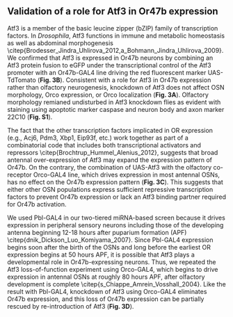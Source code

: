 ## Validation of a role for Atf3 in Or47b expression

Atf3 is a member of the basic leucine zipper (bZIP) family of transcription factors. In *Drosophila*, Atf3 functions in immune and metabolic homeostasis as well as abdominal morphogenesis \citep{Brodesser_Jindra_Uhlirova_2012,a_Bohmann_Jindra_Uhlirova_2009}. We confirmed that Atf3 is expressed in Or47b neurons by combining an Atf3 protein fusion to eGFP under the transcriptional control of the Atf3 promoter with an Or47b-GAL4 line driving the red fluorescent marker UAS-TdTomato (**Fig. 3B**). Consistent with a role for Atf3 in Or47b expression rather than olfactory neurogenesis, knockdown of Atf3 does not affect OSN morphology, Orco expression, or Orco localization (**Fig. 3A**). Olfactory morphology remianed undisturbed in Atf3 knockdown flies as evident with staining using apoptotic marker caspase and neuron body and axon marker 22C10 (**Fig. S1**).

The fact that the other transcription factors implicated in OR expression (e.g., Acj6, Pdm3, Xbp1, Eip93f, etc.) work together as part of a combinatorial code that includes both transcriptional activators and repressors \citep{Brochtrup_Hummel_Alenius_2012}, suggests that broad antennal over-expression of Atf3 may expand the expression pattern of Or47b. On the contrary, the combination of UAS-Atf3 with the olfactory co-receptor Orco-GAL4 line, which drives expression in most antennal OSNs, has no effect on the Or47b expression pattern (**Fig. 3C**). This suggests that either other OSN populations express sufficient repressive transcription factors to prevent Or47b expression or lack an Atf3 binding partner required for Or47b activation.

We used Pbl-GAL4 in our two-tiered miRNA-based screen because it drives expression in peripheral sensory neurons including those of the developing antenna beginning 12-18 hours after puparium formation (APF) \citep{dnik_Dickson_Luo_Komiyama_2007}. Since Pbl-GAL4 expression begins soon after the birth of the OSNs and long before the earliest OR expression begins at 50 hours APF, it is possible that Atf3 plays a developmental role in Or47b-expressing neurons. Thus, we repeated the Atf3 loss-of-function experiment using Orco-GAL4, which begins to drive expression in antennal OSNs at roughly 80 hours APF, after olfactory development is complete \citep{s_Chiappe_Amrein_Vosshall_2004}. Like the result with Pbl-GAL4, knockdown of Atf3 using Orco-GAL4 eliminates Or47b expression, and this loss of Or47b expression can be partially rescued by re-introduction of Atf3 (**Fig. 3D**). 
